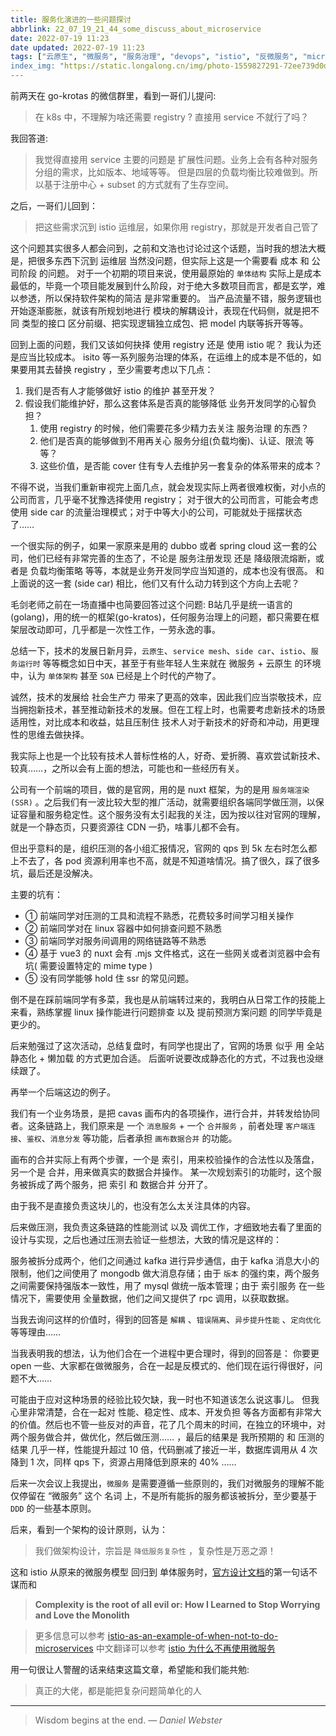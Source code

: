 ```yaml
---
title: 服务化演进的一些问题探讨
abbrlink: 22_07_19_21_44_some_discuss_about_microservice
date: 2022-07-19 11:23
date updated: 2022-07-19 11:23
tags: ["云原生", "微服务", "服务治理", "devops", "istio", "反微服务", "microservice]
index_img: "https://static.longalong.cn/img/photo-1559827291-72ee739d0d9a"
---
```


前两天在 go-krotas 的微信群里，看到一哥们儿提问: 
> 在 k8s 中，不理解为啥还需要 registry ? 直接用 service 不就行了吗？

我回答道:
> 我觉得直接用 service 主要的问题是 扩展性问题。业务上会有各种对服务分组的需求，比如版本、地域等等。 但是四层的负载均衡比较难做到。所以基于注册中心 + subset 的方式就有了生存空间。

之后，一哥们儿回到：
> 把这些需求沉到 istio 运维层，如果你用 registry，那就是开发者自己管了

这个问题其实很多人都会问到，之前和文浩也讨论过这个话题，当时我的想法大概是，把很多东西下沉到 运维层 当然没问题，但实际上这是一个需要看 成本 和 公司阶段 的问题。
对于一个初期的项目来说，使用最原始的 `单体结构` 实际上是成本最低的，毕竟一个项目能发展到什么阶段，对于绝大多数项目而言，都是玄学，难以参透，所以保持软件架构的简洁 是非常重要的。
当产品流量不错，服务逻辑也开始逐渐膨胀，就该有所规划地进行 模块的解耦设计，表现在代码侧，就是把不同 类型的接口 区分前缀、把实现逻辑独立成包、把 model 内联等拆开等等。

回到上面的问题，我们又该如何抉择 使用 registry 还是 使用 istio 呢？
我认为还是应当比较成本。 isito 等一系列服务治理的体系，在运维上的成本是不低的，如果要用其去替换 registry ，至少需要考虑以下几点：
1. 我们是否有人才能够做好 istio 的维护 甚至开发？
2. 假设我们能维护好，那么这套体系是否真的能够降低 业务开发同学的心智负担？
	1. 使用 registry 的时候，他们需要花多少精力去关注 服务治理 的东西？
	2. 他们是否真的能够做到不用再关心  服务分组(负载均衡)、认证、限流 等等？
	3. 这些价值，是否能 cover 住有专人去维护另一套复杂的体系带来的成本？

不得不说，当我们重新审视完上面几点，就会发现实际上两者很难权衡，对小点的公司而言，几乎毫不犹豫选择使用 registry； 对于很大的公司而言，可能会考虑使用 side car 的流量治理模式；对于中等大小的公司，可能就处于摇摆状态了……

一个很实际的例子，如果一家原来是用的 dubbo 或者 spring cloud 这一套的公司，他们已经有非常完善的生态了，不论是 服务注册发现 还是 降级限流熔断，或者是 负载均衡策略 等等，本就是业务开发同学应当知道的，成本也没有很高。 和上面说的这一套 (side car) 相比，他们又有什么动力转到这个方向上去呢？

毛剑老师之前在一场直播中也简要回答过这个问题:  B站几乎是统一语言的(golang)，用的统一的框架(go-kratos)，任何服务治理上的问题，都只需要在框架层改动即可，几乎都是一次性工作，一劳永逸的事。

总结一下，技术的发展日新月异，`云原生`、`service mesh`、`side car`、`istio`、`服务运行时` 等等概念如日中天，甚至于有些年轻人生来就在 微服务 + 云原生 的环境中，认为 `单体架构` 甚至 `SOA` 已经是上个时代的产物了。

诚然，技术的发展给 社会生产力 带来了更高的效率，因此我们应当崇敬技术，应当拥抱新技术，甚至推动新技术的发展。但在工程上时，也需要考虑新技术的场景适用性，对比成本和收益，姑且压制住  技术人对于新技术的好奇和冲动，用更理性的思维去做抉择。

我实际上也是一个比较有技术人普标性格的人，好奇、爱折腾、喜欢尝试新技术、较真……，之所以会有上面的想法，可能也和一些经历有关。

公司有一个前端的项目，做的是官网，用的是 nuxt 框架，为的是用 `服务端渲染(SSR)` 。之后我们有一波比较大型的推广活动，就需要组织各端同学做压测，以保证容量和服务稳定性。这个服务没有太引起我的关注，因为按以往对官网的理解，就是一个静态页，只要资源往 CDN 一扔，啥事儿都不会有。

但出乎意料的是，组织压测的各小组汇报情况，官网的 qps 到 5k 左右时怎么都上不去了，各 pod 资源利用率也不高，就是不知道啥情况。搞了很久，踩了很多坑，最后还是没解决。

主要的坑有： 
- ① 前端同学对压测的工具和流程不熟悉，花费较多时间学习相关操作  
- ② 前端同学对在 linux 容器中如何排查问题不熟悉  
- ③ 前端同学对服务间调用的网络链路等不熟悉
- ④ 基于 vue3 的 nuxt 会有 .mjs 文件格式，这在一些网关或者浏览器中会有坑( 需要设置特定的 mime type )
- ⑤ 没有同学能够 hold 住 ssr 的常见问题。

倒不是在踩前端同学有多菜，我也是从前端转过来的，我明白从日常工作的技能上来看，熟练掌握 linux 操作能进行问题排查 以及 提前预测方案问题 的同学毕竟是更少的。

后来勉强过了这次活动，总结复盘时，有同学也提出了，官网的场景 似乎 用 全站静态化 + 懒加载 的方式更加合适。 后面听说要改成静态化的方式，不过我也没继续跟了。

再举一个后端这边的例子。

我们有一个业务场景，是把 cavas 画布内的各项操作，进行合并，并转发给协同者。这条链路上，我们原来是  一个 `消息服务`  + 一个 `合并服务` ，前者处理 `客户端连接`、`鉴权`、`消息分发` 等功能，后者承担 `画布数据合并` 的功能。

画布的合并实际上有两个步骤，一个是 索引，用来校验操作的合法性以及落盘，另一个是 合并，用来做真实的数据合并操作。 某一次规划索引的功能时，这个服务被拆成了两个服务，把 索引 和 数据合并 分开了。

由于我不是直接负责这块儿的，也没有怎么太关注具体的内容。

后来做压测，我负责这条链路的性能测试 以及 调优工作，才细致地去看了里面的设计与实现，之后也通过压测去验证一些想法，大致的情况是这样的：

服务被拆分成两个，他们之间通过 kafka 进行异步通信，由于 kafka 消息大小的限制，他们之间使用了 mongodb 做大消息存储；由于 `版本` 的强约束，两个服务之间需要保持强版本一致性，用了 mysql 做统一版本管理；由于 索引服务 在一些情况下，需要使用 全量数据，他们之间又提供了 rpc 调用，以获取数据。

当我去询问这样的价值时，得到的回答是 `解耦` 、`错误隔离`、`异步提升性能` 、`定向优化` 等等理由…… 

当我表明我的想法，认为他们合在一个进程中更合理时，得到的回答是： 你要更 open 一些、大家都在做微服务，合在一起是反模式的、他们现在运行得很好，问题不大…… 

可能由于应对这种场景的经验比较欠缺，我一时也不知道该怎么说这事儿。 但我心里非常清楚，合在一起对 性能、稳定性、成本、开发负担 等各方面都有非常大的价值。然后也不管一些反对的声音，花了几个周末的时间，在独立的环境中，对两个服务做合并，做优化，然后做压测…… ，最后的结果是 我所预期的 和 压测的结果 几乎一样，性能提升超过 10 倍，代码删减了接近一半，数据库调用从 4 次 降到 1 次，同样 qps 下，资源占用降低到原来的 40% ……

后来一次会议上我提出，`微服务` 是需要遵循一些原则的，我们对微服务的理解不能仅停留在 “微服务” 这个 名词 上，不是所有能拆的服务都该被拆分，至少要基于 `DDD` 的一些基本原则。

后来，看到一个架构的设计原则，认为： 
> 我们做架构设计，宗旨是 `降低服务复杂性` ，复杂性是万恶之源！

这和 istio 从原来的微服务模型 回归到 单体服务时，[官方设计文档](https://docs.google.com/document/d/1v8BxI07u-mby5f5rCruwF7odSXgb9G8-C9W5hQtSIAg/edit#heading=h.ra1vuew9eiv1)的第一句话不谋而和
> **Complexity is the root of all evil or: How I Learned to Stop Worrying and Love the Monolith**

>更多信息可以参考 [istio-as-an-example-of-when-not-to-do-microservices](https://blog.christianposta.com/microservices/istio-as-an-example-of-when-not-to-do-microservices/)  中文翻译可以参考 [istio 为什么不再使用微服务](https://www.infoq.cn/article/VtfJLLvqDIOzglwBpqPk)

用一句很让人警醒的话来结束这篇文章，希望能和我们能共勉: 
> 真正的大佬，都是能把复杂问题简单化的人




---
> Wisdom begins at the end.
> — <cite>Daniel Webster</cite>